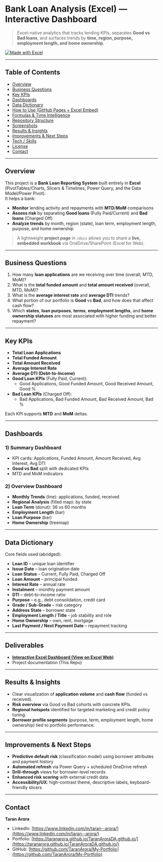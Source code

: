 # Bank Loan Analysis (Excel) — Interactive Dashboard

> Excel-native analytics that tracks lending KPIs, separates **Good vs Bad loans**, and surfaces trends by **time, region, purpose, employment length, and home ownership**.

[![Made with Excel](https://img.shields.io/badge/Made%20with-Excel-217346.svg)](#)  

---

## Table of Contents
- [Overview](#overview)
- [Business Questions](#business-questions)
- [Key KPIs](#key-kpis)
- [Dashboards](#dashboards)
- [Data Dictionary](#data-dictionary)
- [How to Use (GitHub Pages + Excel Embed)](#how-to-use-github-pages--excel-embed)
- [Formulas & Time Intelligence](#formulas--time-intelligence)
- [Repository Structure](#repository-structure)
- [Screenshots](#screenshots)
- [Results & Insights](#results--insights)
- [Improvements & Next Steps](#improvements--next-steps)
- [Tech / Skills](#tech--skills)
- [License](#license)
- [Contact](#contact)

---

## Overview
This project is a **Bank Loan Reporting System** built entirely in **Excel** (PivotTables/Charts, Slicers & Timelines, Power Query, and the Data Model/Power Pivot).  
It helps a bank:
- **Monitor** lending activity and repayments with **MTD**/**MoM** comparisons
- **Assess risk** by separating **Good loans** (Fully Paid/Current) and **Bad loans** (Charged Off)
- **Analyze trends** by month, region (state), loan term, employment length, purpose, and home ownership

> A lightweight **project page** in `/docs` allows you to share a **live, embedded workbook** via OneDrive/SharePoint (Excel for Web).

---

## Business Questions
1. How many **loan applications** are we receiving over time (overall, MTD, MoM)?
2. What is the **total funded amount** and **total amount received** (overall, MTD, MoM)?
3. What is the **average interest rate** and **average DTI** trends?
4. What portion of our portfolio is **Good** vs **Bad**, and how does that affect cash flow?
5. Which **states**, **loan purposes**, **terms**, **employment lengths**, and **home ownership statuses** are most associated with higher funding and better repayment?

---

## Key KPIs
- **Total Loan Applications**
- **Total Funded Amount**
- **Total Amount Received**
- **Average Interest Rate**
- **Average DTI (Debt-to-Income)**
- **Good Loan KPIs** (Fully Paid, Current):  
  - Good Applications, Good Funded Amount, Good Received Amount, Good %
- **Bad Loan KPIs** (Charged Off):  
  - Bad Applications, Bad Funded Amount, Bad Received Amount, Bad %

Each KPI supports **MTD** and **MoM** deltas.

---

## Dashboards

### 1) Summary Dashboard
- KPI cards: Applications, Funded Amount, Amount Received, Avg Interest, Avg DTI  
- **Good vs Bad** split with dedicated KPIs  
- MTD and MoM indicators

### 2) Overview Dashboard
- **Monthly Trends** (line): applications, funded, received  
- **Regional Analysis** (filled map): by state  
- **Loan Term** (donut): 36 vs 60 months  
- **Employment Length** (bar)  
- **Loan Purpose** (bar)  
- **Home Ownership** (treemap)

---

## Data Dictionary
Core fields used (abridged):
- **Loan ID** – unique loan identifier  
- **Issue Date** – loan origination date  
- **Loan Status** – Current, Fully Paid, Charged Off  
- **Loan Amount** – principal funded  
- **Interest Rate** – annual rate  
- **Instalment** – monthly payment amount  
- **DTI** – debt-to-income ratio  
- **Purpose** – e.g., debt consolidation, credit card  
- **Grade / Sub-Grade** – risk category  
- **Address State** – borrower state  
- **Employment Length / Title** – job stability and role  
- **Home Ownership** – own, rent, mortgage  
- **Last Payment / Next Payment Date** – repayment tracking

---
##  Deliverables

-  **[Interactive Excel Dashboard (View on Excel Web)](https://1drv.ms/x/c/a2cba49479d148f3/ETWtSQwuQChFs4rJM56aCMABraCdfbSnNFGmVqkXXv_7jQ?e=LTYubV)**  
-  Project documentation (This Repo)

---

## Results & Insights
- Clear visualization of **application volume** and **cash flow** (funded vs received).  
- **Risk overview** via Good vs Bad cohorts with concrete KPIs.  
- **Regional hotspots** identified for targeted marketing and credit policy tuning.  
- **Borrower profile segments** (purpose, term, employment length, home ownership) tied to portfolio performance.

---

## Improvements & Next Steps
- **Predictive default risk** (classification model) using borrower attributes and payment history  
- **Automated refresh** via Power Query + scheduled OneDrive refresh  
- **Drill-through** views for borrower-level records  
- **Enhanced risk scoring** with external credit data  
- **Accessibility/UX**: high-contrast theme, descriptive labels, keyboard-friendly slicers

---

## Contact
**Taran Arora**  
- LinkedIn: [https://www.linkedin.com/in/taran--arora/](https://www.linkedin.com/in/taran--arora/)  
- Portfolio: [https://taranarora.github.io/TaranAroraDA.github.io/](https://taranarora.github.io/TaranAroraDA.github.io/)  
- GitHub: [https://github.com/TaranArora/My-Portfolio](https://github.com/TaranArora/My-Portfolio)

